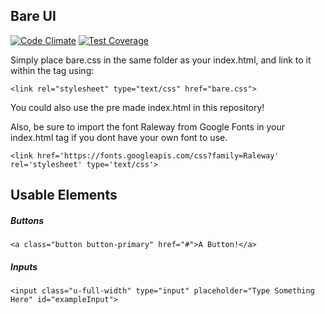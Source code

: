 ## Bare UI

[![Code Climate](https://codeclimate.com/github/bareui/bareui/badges/gpa.svg)](https://codeclimate.com/github/bareui/bareui)
[![Test Coverage](https://codeclimate.com/github/bareui/bareui/badges/coverage.svg)](https://codeclimate.com/github/bareui/bareui/coverage)


Simply place bare.css in the same folder as your index.html, and link to it within the <head> tag using:
```
<link rel="stylesheet" type="text/css" href="bare.css">
```
You could also use the pre made index.html in this repository!

Also, be sure to import the font Raleway from Google Fonts in your index.html <head> tag if you dont have your own font to use.
```
<link href='https://fonts.googleapis.com/css?family=Raleway' rel='stylesheet' type='text/css'>
```


## Usable Elements

##### Buttons
```
<a class="button button-primary" href="#">A Button!</a>
```

##### Inputs
```
<input class="u-full-width" type="input" placeholder="Type Something Here" id="exampleInput">
```
